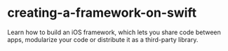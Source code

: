 # creating-a-framework-on-swift
Learn how to build an iOS framework, which lets you share code between apps, modularize your code or distribute it as a third-party library.

